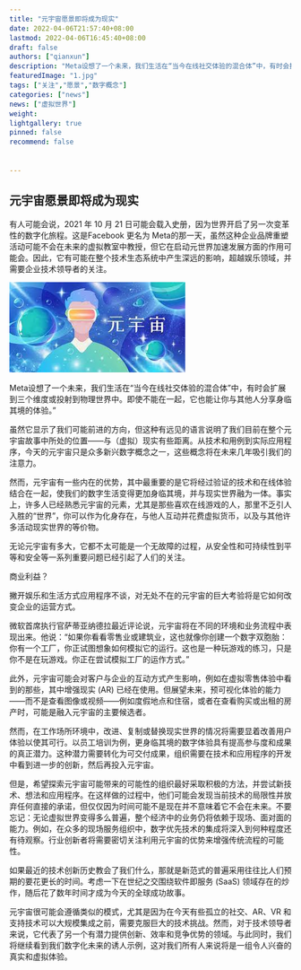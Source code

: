 ```yaml
---
title: "元宇宙愿景即将成为现实"
date: 2022-04-06T21:57:40+08:00
lastmod: 2022-04-06T16:45:40+08:00
draft: false
authors: ["qianxun"]
description: "Meta设想了一个未来，我们生活在“当今在线社交体验的混合体”中，有时会扩展到三个维度或投射到物理世界中。即使不能在一起，它也能让你与其他人分享身临其境的体验。"
featuredImage: "1.jpg"
tags: ["关注","愿景","数字概念"]
categories: ["news"]
news: ["虚拟世界"]
weight: 
lightgallery: true
pinned: false
recommend: false


---
```




## 元宇宙愿景即将成为现实



有人可能会说，2021 年 10 月 21 日可能会载入史册，因为世界开启了另一次变革性的数字化旅程。这是Facebook 更名为 Meta的那一天，虽然这种企业品牌重塑活动可能不会在未来的虚拟教室中教授，但它在启动元世界加速发展方面的作用可能会。因此，它有可能在整个技术生态系统中产生深远的影响，超越娱乐领域，并需要企业技术领导者的关注。



![](1.jpg)

Meta设想了一个未来，我们生活在“当今在线社交体验的混合体”中，有时会扩展到三个维度或投射到物理世界中。即使不能在一起，它也能让你与其他人分享身临其境的体验。”

虽然它显示了我们可能前进的方向，但这种有远见的语言说明了我们目前在整个元宇宙故事中所处的位置——与（虚拟）现实有些距离。从技术和用例到实际应用程序，今天的元宇宙只是众多新兴数字概念之一，这些概念将在未来几年吸引我们的注意力。

然而，元宇宙有一些内在的优势，其中最重要的是它将经过验证的技术和在线体验结合在一起，使我们的数字生活变得更加身临其境，并与现实世界融为一体。事实上，许多人已经熟悉元宇宙的元素，尤其是那些喜欢在线游戏的人，那里不乏引人入胜的“世界”，你可以作为化身存在，与他人互动并花费虚拟货币，以及与其他许多活动现实世界的等价物。

无论元宇宙有多大，它都不太可能是一个无故障的过程，从安全性和可持续性到平等和安全等一系列重要问题已经引起了人们的关注。

商业利益？

撇开娱乐和生活方式应用程序不谈，对无处不在的元宇宙的巨大考验将是它如何改变企业的运营方式。

微软首席执行官萨蒂亚纳德拉最近评论说，元宇宙将在不同的环境和业务流程中表现出来。他说：“如果你看看零售业或建筑业，这也就像你创建一个数字双胞胎：你有一个工厂，你正试图想象如何模拟它的运行。这也是一种玩游戏的练习，只是你不是在玩游戏。你正在尝试模拟工厂的运作方式。”

此外，元宇宙可能会对客户与企业的互动方式产生影响，例如在虚拟零售体验中看到的那些，其中增强现实 (AR) 已经在使用。但展望未来，预可视化体验的能力——而不是查看图像或视频——例如度假地点和住宿，或者在查看购买或出租的房产时，可能是融入元宇宙的主要候选者。

然而，在工作场所环境中，改进、复制或替换现实世界的情况将需要显着改善用户体验以使其可行。以员工培训为例，更身临其境的数字体验具有提高参与度和成果的真正潜力。这种潜力需要转化为可交付成果，组织需要在技术和应用程序的开发中看到进一步的创新，然后再投入元宇宙。

但是，希望探索元宇宙可能带来的可能性的组织最好采取积极的方法，并尝试新技术、想法和应用程序。在这样做的过程中，他们可能会发现当前技术的局限性并放弃任何直接的承诺，但仅仅因为时间可能不是现在并不意味着它不会在未来。不要忘记：无论虚拟世界变得多么普遍，整个经济中的业务仍将依赖于现场、面对面的能力。例如，在众多的现场服务组织中，数字优先技术的集成将深入到何种程度还有待观察。行业创新者将需要密切关注利用元宇宙的优势来增强传统流程的可能性。

如果最近的技术创新历史教会了我们什么，那就是新范式的普遍采用往往比人们预期的要花更长的时间。考虑一下在世纪之交围绕软件即服务 (SaaS) 领域存在的炒作，随后花了数年时间才成为今天的全球成功故事。

元宇宙很可能会遵循类似的模式，尤其是因为在今天有些孤立的社交、AR、VR 和支持技术可以大规模集成之前，需要克服巨大的技术挑战。然而，对于技术领导者来说，它代表了另一个有潜力提供创新、效率和竞争优势的领域。与此同时，我们将继续看到我们数字化未来的诱人示例，这对我们所有人来说将是一组令人兴奋的真实和虚拟体验。